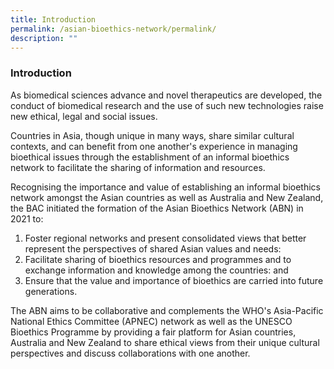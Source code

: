 ```yaml
---
title: Introduction
permalink: /asian-bioethics-network/permalink/
description: ""
---
```

### **Introduction**

As biomedical sciences advance and novel therapeutics are developed, the conduct of biomedical research and the use of such new technologies raise new ethical, legal and social issues.

Countries in Asia, though unique in many ways, share similar cultural contexts, and can benefit from one another's experience in managing bioethical issues through the establishment of an informal bioethics network to facilitate the sharing of information and resources.

Recognising the importance and value of establishing an informal bioethics network amongst the Asian countries as well as Australia and New Zealand, the BAC initiated the formation of the Asian Bioethics Network (ABN) in 2021 to:

1. Foster regional networks and present consolidated views that better represent the perspectives of shared Asian values and needs:
2. Facilitate sharing of bioethics resources and programmes and to exchange information and knowledge among the countries: and 
3. Ensure that the value and importance of bioethics are carried into future generations.

The ABN aims to be collaborative and complements the WHO's Asia-Pacific National Ethics Committee (APNEC) network as well as the UNESCO Bioethics Programme by providing a fair platform for Asian countries, Australia and New Zealand to share ethical views from their unique cultural perspectives and discuss collaborations with one another.